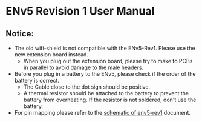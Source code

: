 # ENv5 Revision 1 User Manual

## Notice:
- The old wifi-shield is not compatible with the ENv5-Rev1. Please use the new extension board instead.
  - When you plug out the extension board, please try to make to PCBs in parallel to avoid damage to the male headers.
- Before you plug in a battery to the ENv5, please check if the order of the battery is correct.
  - The Cable close to the dot sign should be positive.
  - A thermal resistor should be attached to the battery to prevent the battery from overheating. If the resistor is not soldered, don't use the battery.
- For pin mapping please refer to the [schematic of env5-rev1](en_v5_schematic.pdf) document.
